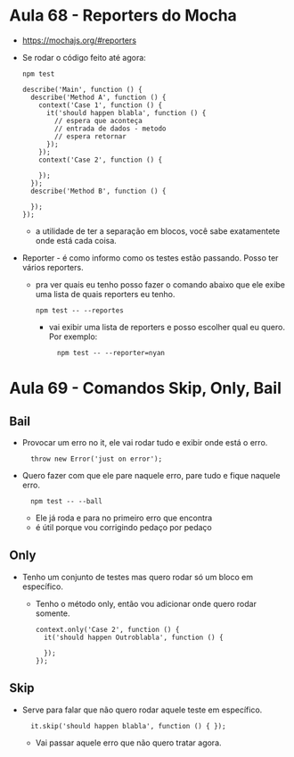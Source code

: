 # Aula 68 - Reporters do Mocha


* https://mochajs.org/#reporters
* Se rodar o código feito até agora:

      npm test

      describe('Main', function () {
        describe('Method A', function () {
          context('Case 1', function () {
            it('should happen blabla', function () {
              // espera que aconteça
              // entrada de dados - metodo
              // espera retornar
            });
          });
          context('Case 2', function () {

          });
        });
        describe('Method B', function () {

        });
      });
  - a utilidade de ter a separação em blocos, você sabe exatamentete onde está cada coisa.


* Reporter - é como informo como os testes estão passando. Posso ter vários reporters.
  - pra ver quais eu tenho posso fazer o comando abaixo que ele exibe uma lista de quais reporters eu tenho.

        npm test -- --reportes

    - vai exibir uma lista de reporters e posso escolher qual eu quero. Por exemplo:

            npm test -- --reporter=nyan

    
# Aula 69 - Comandos Skip, Only, Bail

## Bail

* Provocar um erro no it, ele vai rodar tudo e exibir onde está o erro.

        throw new Error('just on error');

* Quero fazer com que ele pare naquele erro, pare tudo e fique naquele erro.

        npm test -- --ball

  - Ele já roda e para no primeiro erro que encontra
  - é útil porque vou corrigindo pedaço por pedaço


## Only

* Tenho um conjunto de testes mas quero rodar só um bloco em específico.
  - Tenho o método only, então vou adicionar onde quero rodar somente.

        context.only('Case 2', function () {
          it('should happen Outroblabla', function () {

          });
        });


## Skip

* Serve para falar que não quero rodar aquele teste em específico.

        it.skip('should happen blabla', function () { });
        
    - Vai passar aquele erro que não quero tratar agora.
